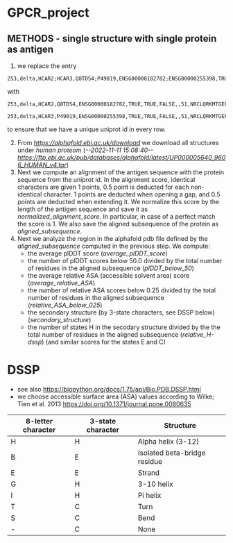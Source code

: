 # GPCR_project



## METHODS - single structure with single protein as antigen

1) we replace the entry 
```
253,delta,HCAR2;HCAR3,Q8TDS4;P49019,ENSG00000182782;ENSG00000255398,TRUE,TRUE,FALSE,,51,NRCLQRKMTGEPDNNRSTSVELTGDPNKTRGAPEALMANSGEPWSPSYLGP
```
with 
```
253,delta,HCAR2,Q8TDS4,ENSG00000182782,TRUE,TRUE,FALSE,,51,NRCLQRKMTGEPDNNRSTSVELTGDPNKTRGAPEALMANSGEPWSPSYLGP

253,delta,HCAR3,P49019,ENSG00000255398,TRUE,TRUE,FALSE,,51,NRCLQRKMTGEPDNNRSTSVELTGDPNKTRGAPEALMANSGEPWSPSYLGP
```
to ensure that we have a unique uniprot id in every row.

2) From *https://alphafold.ebi.ac.uk/download* we download all structures under *human proteom* (*--2022-11-11 15:08:40--  https://ftp.ebi.ac.uk/pub/databases/alphafold/latest/UP000005640_9606_HUMAN_v4.tar*)
3) Next we compute an alignment of the antigen sequence with the protein sequence from the uniprot id. In the alignment score, identical characters are given 1 points, 0.5 point is deducted for each non-identical character. 1 points are deducted when opening a gap, and 0.5 points are deducted when extending it. We normalize this score by the length of the antigen sequence and save it as *normalized_alignment_score*. In particular, in case of a perfect match the score is 1. We also save the aligned subsequence of the protein as *aligned_subsequence*.
4) Next we analyze the region in the alphafold pdb file defined by the *aligned_subsequence* computed in the previous step. We compute:
    + the average plDDT score (*average_plDDT_score*)
    + the number of plDDT scores below 50.0 divided by the total number of residues in the aligned subsequence (*plDDT_below_50*)
    + the average relative ASA (accessible solvent area) score (*average_relative_ASA*)
    + the number of relative ASA scores below 0.25 divided by the total number of residues in the aligned subsequence (*relative_ASA_below_025*)
    + the secondary structure (by 3-state characters, see DSSP below) (*secondary_structure*)
    + the number of states H in the secodary structure divided by the the total number of residues in the aligned subsequence (*relative_H-dssp*) (and similar scores for the states E and C)



# DSSP
+ see also https://biopython.org/docs/1.75/api/Bio.PDB.DSSP.html
+ we choose accessible surface area (ASA) values according to Wilke; Tien et al. 2013 https://doi.org/10.1371/journal.pone.0080635

| 8-letter character | 3-state character | Structure                    |
|--------------------|-------------------|------------------------------|
| H                  | H                 | Alpha helix (3-12)           |
| B                  | E                 | Isolated beta-bridge residue |
| E                  | E                 | Strand                       |
| G                  | H                 | 3-10 helix                   |
| I                  | H                 | Pi helix                     |
| T                  | C                 | Turn                         |
| S                  | C                 | Bend                         |
| -                  | C                 | None                         |